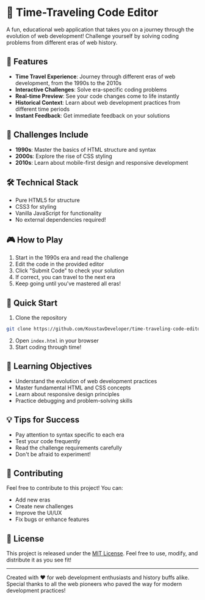 # 🚀 Time-Traveling Code Editor

A fun, educational web application that takes you on a journey through the evolution of web development! Challenge yourself by solving coding problems from different eras of web history.

## 🌟 Features

- **Time Travel Experience**: Journey through different eras of web development, from the 1990s to the 2010s
- **Interactive Challenges**: Solve era-specific coding problems
- **Real-time Preview**: See your code changes come to life instantly
- **Historical Context**: Learn about web development practices from different time periods
- **Instant Feedback**: Get immediate feedback on your solutions

## 🎯 Challenges Include

- **1990s**: Master the basics of HTML structure and syntax
- **2000s**: Explore the rise of CSS styling
- **2010s**: Learn about mobile-first design and responsive development

## 🛠️ Technical Stack

- Pure HTML5 for structure
- CSS3 for styling
- Vanilla JavaScript for functionality
- No external dependencies required!

## 🎮 How to Play

1. Start in the 1990s era and read the challenge
2. Edit the code in the provided editor
3. Click "Submit Code" to check your solution
4. If correct, you can travel to the next era
5. Keep going until you've mastered all eras!

## 🚀 Quick Start

1. Clone the repository
```bash
git clone https://github.com/KoustavDeveloper/time-traveling-code-editor
```

2. Open `index.html` in your browser
3. Start coding through time!

## 📖 Learning Objectives

- Understand the evolution of web development practices
- Master fundamental HTML and CSS concepts
- Learn about responsive design principles
- Practice debugging and problem-solving skills

## 💡 Tips for Success

- Pay attention to syntax specific to each era
- Test your code frequently
- Read the challenge requirements carefully
- Don't be afraid to experiment!

## 🤝 Contributing

Feel free to contribute to this project! You can:
- Add new eras
- Create new challenges
- Improve the UI/UX
- Fix bugs or enhance features

## 📄 License

This project is released under the [MIT License](LICENSE). Feel free to use, modify, and distribute it as you see fit!

---

Created with ❤️ for web development enthusiasts and history buffs alike. Special thanks to all the web pioneers who paved the way for modern development practices!
